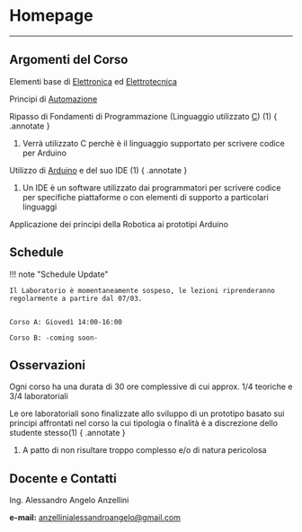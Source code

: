 # Homepage

---

## Argomenti del Corso

Elementi base di [Elettronica](https://it.wikipedia.org/wiki/Elettronica_digitale) ed [Elettrotecnica](https://it.wikipedia.org/wiki/Elettrotecnica)

Principi di [Automazione](https://it.wikipedia.org/wiki/Automazione)

Ripasso di Fondamenti di Programmazione (Linguaggio utilizzato [C](https://it.wikipedia.org/wiki/C_(linguaggio_di_programmazione))) (1)
{ .annotate }

1.  Verrà utilizzato C perchè è il linguaggio supportato per scrivere codice per Arduino

Utilizzo di [Arduino](https://www.arduino.cc/en/about) e del suo IDE (1)
{ .annotate }

1.  Un IDE è un software utilizzato dai programmatori per scrivere codice per specifiche piattaforme o con elementi di supporto a particolari linguaggi

Applicazione dei principi della Robotica ai prototipi Arduino

## Schedule

!!! note "Schedule Update"

    Il Laboratorio è momentaneamente sospeso, le lezioni riprenderanno regolarmente a partire dal 07/03.


    Corso A: Giovedì 14:00-16:00
    
    Corso B: -coming soon-

## Osservazioni

Ogni corso ha una durata di 30 ore complessive di cui approx. 1/4 teoriche e 3/4 laboratoriali

Le ore laboratoriali sono finalizzate allo sviluppo di un prototipo basato sui principi affrontati nel corso la cui tipologia o finalità è a discrezione dello studente stesso(1)
{ .annotate }

1.  A patto di non risultare troppo complesso e/o di natura pericolosa

## Docente e Contatti

Ing. Alessandro Angelo Anzellini

**e-mail:** anzellinialessandroangelo@gmail.com
